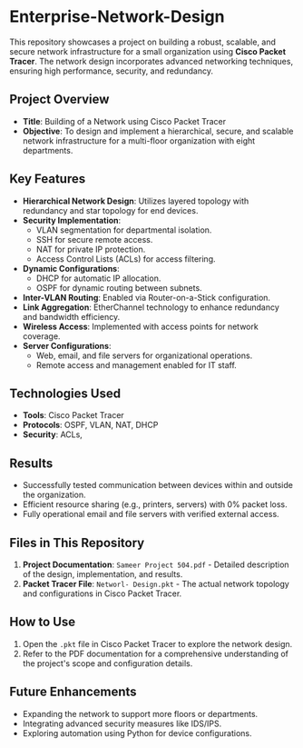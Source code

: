 # Enterprise-Network-Design
This repository showcases a project on building a robust, scalable, and secure network infrastructure for a small organization using **Cisco Packet Tracer**. The network design incorporates advanced networking techniques, ensuring high performance, security, and redundancy.

## Project Overview
- **Title**: Building of a Network using Cisco Packet Tracer
- **Objective**: To design and implement a hierarchical, secure, and scalable network infrastructure for a multi-floor organization with eight departments.


## Key Features
- **Hierarchical Network Design**: Utilizes layered topology with redundancy and star topology for end devices.
- **Security Implementation**:
  - VLAN segmentation for departmental isolation.
  - SSH for secure remote access.
  - NAT for private IP protection.
  - Access Control Lists (ACLs) for access filtering.
- **Dynamic Configurations**:
  - DHCP for automatic IP allocation.
  - OSPF for dynamic routing between subnets.
- **Inter-VLAN Routing**: Enabled via Router-on-a-Stick configuration.
- **Link Aggregation**: EtherChannel technology to enhance redundancy and bandwidth efficiency.
- **Wireless Access**: Implemented with access points for network coverage.
- **Server Configurations**:
  - Web, email, and file servers for organizational operations.
  - Remote access and management enabled for IT staff.


## Technologies Used
- **Tools**: Cisco Packet Tracer
- **Protocols**: OSPF, VLAN, NAT, DHCP
- **Security**: ACLs, 


## Results
- Successfully tested communication between devices within and outside the organization.
- Efficient resource sharing (e.g., printers, servers) with 0% packet loss.
- Fully operational email and file servers with verified external access.



## Files in This Repository
1. **Project Documentation**: `Sameer Project 504.pdf` - Detailed description of the design, implementation, and results.
2. **Packet Tracer File**: `Networl- Design.pkt` - The actual network topology and configurations in Cisco Packet Tracer.


## How to Use
1. Open the `.pkt` file in Cisco Packet Tracer to explore the network design.
2. Refer to the PDF documentation for a comprehensive understanding of the project's scope and configuration details.



## Future Enhancements
- Expanding the network to support more floors or departments.
- Integrating advanced security measures like IDS/IPS.
- Exploring automation using Python for device configurations.


